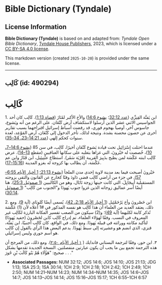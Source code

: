 # Bible Dictionary (Tyndale)

## License Information

**Bible Dictionary (Tyndale)** is based on and adapted from: _Tyndale Open Bible Dictionary_, [Tyndale House Publishers](https://tyndaleopenresources.com/), 2023, which is licensed under a [CC BY-SA 4.0 license](https://creativecommons.org/licenses/by-sa/4.0/legalcode.en).

This markdown version (created `2025-10-20`) is provided under the same license.



--------------------------------

## كَالِب (id: 490294)

كَالِب
======

1\. ابن يَفنَّة القِنِزِّي ([عدد 32:12](https://ref.ly/Num32:12)؛ [يشوع 14:6](https://ref.ly/Josh14:6)) والأخ الأكبر لقَنَازَ ([قضاة 1:13](https://ref.ly/Judg1:13)). كَالِب كان أحد الجواسيس الاثني عشر الذين أُرسلوا لاستكشاف أرض كَنْعَان. على الرغم من أنه ويَشوع، جاسوس آخر، أوصيا بهجوم فوري، قد رفضت أسباط إسرائيل اقتراحهما بسبب تقارير أخرى عن حصون محصنة بشدة. ونتيجة لذلك، تأخر الدخول إلى كَنْعَان، أرض المَوْعِد، لعدة سنوات كحكم إلهي ([عدد 14:21–23، 34–35](https://ref.ly/Num14:21-Num14:23,Num14:34-Num14:35)).

عندما احتلت إِسْرَائِيل تحت قيادة يَشوع كَنْعَان أخيرًا، كَالِب، في سن 85 ([يشوع 14:6–7، 10](https://ref.ly/Josh14:6-Josh14:7,Josh14:10))، خُصصت له حَبْرونَ، التي غزاها بتغلبه على سكانها العناقيين (مقطع [13–14](https://ref.ly/Josh14:13-Josh14:14)). عرض كَالِب ابنته عَكْسَة لمن يطيح بدَبِيرَ القريبة (قَرْيَة سَفَر). استطاع عثْنِيئِيل، ابن قَنَازَ وابن عم عَكْسَة، أن يطالب بها كزوجة له بغزو المدينة ([15:16–17](https://ref.ly/Josh15:16-Josh15:17)).

حَبْرونَ أصبحت فيما بعد مدينة لاوية إحدى مدن الملجأ ([يشوع 21:13؛](https://ref.ly/Josh21:13) [1 أخبار الأيام 6:55–57](https://ref.ly/1Chr6:55-1Chr6:57)). في جزء من أراضي كَالِب قضى دَاودَ وقتًا كخارج عن القانون والتقى بزوجته المستقبلية أَبِيجَايِلَ، التي كانت حينها زوجة نَابَال، وهو من الكالبيين ([1 صموئيل 25:3](https://ref.ly/1Sam25:3)). هنا أيضًا أسر عماليق زوجاته الذين غزوا جنوب يَهوذَا و"الجنوب من كَالِب" ([1 صموئيل 30:14](https://ref.ly/1Sam30:14)).

2\. ابن حَصْرونَ وأخ يَرْحَمْئِيل ([1 أخبار الأيام 2:18، 42](https://ref.ly/1Chr2:18,1Chr2:42))، يُسمى أيضًا كَلوبَاي (آية [9](https://ref.ly/1Chr2:9)). ومع ذلك، يعتقد العديد من العلماء أن هذا كَالِب هو نفسه المذكور في \#1 أعلاه لأن (1\) عَكْسَة تُذكر كابنة لكليهما (آية [49](https://ref.ly/1Chr2:49))؛ و(2\) سيكون من الصعب تفسير المكانة البارزة لكَالِب غير المعروف في النسب. وفقًا لهؤلاء العلماء، تم إدراج كَالِب كابن لحَصْرونَ (حفيد يَهوذَا) لتأكيد مكانته ووراثته في قبيلة يَهوذَا. ومع ذلك، في الواقع، كان كَالِب أجنبيًا، ابن يَفنَّة، قنزي، الذي انضم هو وعشيرته إلى سبط يَهوذَا. يدعم البعض هذا الرأي بالقول إن كَالِب هو اسم حوري وليس إسرائيلي.

٣. ابن حور، وفقًا لترجمة البستاني فاندايك ( [١ أخبار الأيام ٢:٥٠](https://ref.ly/1Chr2:50)). ومع ذلك، من المرجح أن هذه الترجمة تجمع بين ما يجب أن يكون عبارتين منفصلتين. النسخة الجديدة تقدمها بشكل صحيح: "هَؤُلَاءِ هُمْ بَنُو كَالَبَ بْنِ حُورَ . . ."

* **Associated Passages:** NUM 32:12; JOS 14:6; JOS 14:10; JOS 21:13; JDG 1:13; 1SA 25:3; 1SA 30:14; 1CH 2:9; 1CH 2:18; 1CH 2:42; 1CH 2:49; 1CH 2:50; NUM 14:21–NUM 14:23; NUM 14:34–NUM 14:35; JOS 14:6–JOS 14:7; JOS 14:13–JOS 14:14; JOS 15:16–JOS 15:17; 1CH 6:55–1CH 6:57

